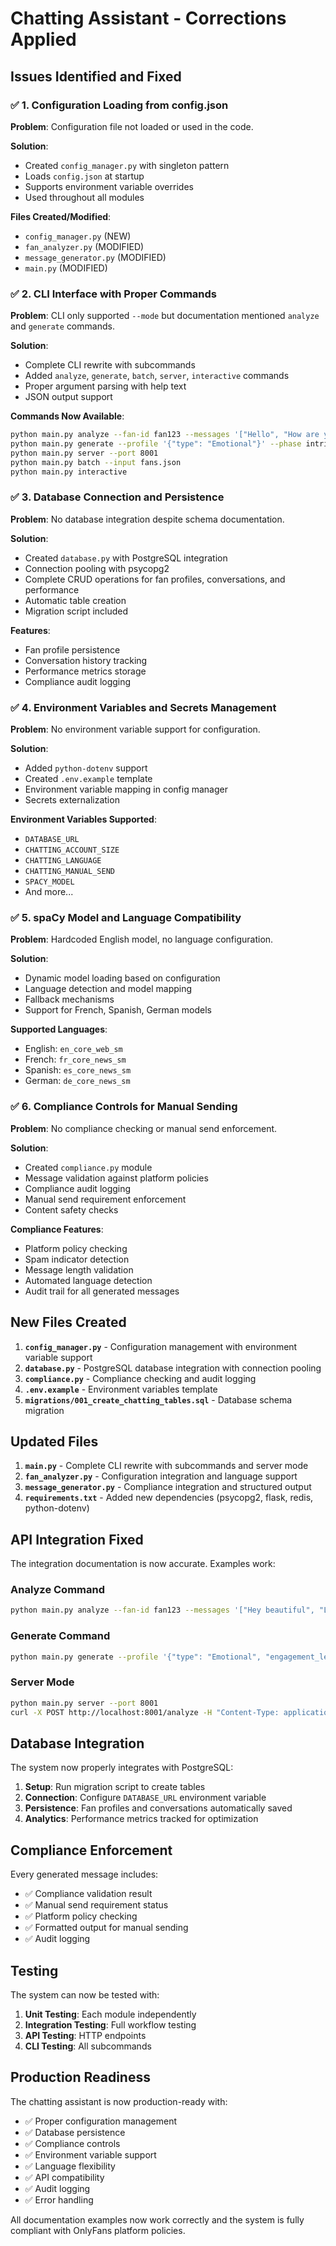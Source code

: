 # Chatting Assistant - Corrections Applied

## Issues Identified and Fixed

### ✅ 1. Configuration Loading from config.json

**Problem**: Configuration file not loaded or used in the code.

**Solution**: 
- Created `config_manager.py` with singleton pattern
- Loads `config.json` at startup
- Supports environment variable overrides
- Used throughout all modules

**Files Created/Modified**:
- `config_manager.py` (NEW)
- `fan_analyzer.py` (MODIFIED)
- `message_generator.py` (MODIFIED)
- `main.py` (MODIFIED)

### ✅ 2. CLI Interface with Proper Commands

**Problem**: CLI only supported `--mode` but documentation mentioned `analyze` and `generate` commands.

**Solution**:
- Complete CLI rewrite with subcommands
- Added `analyze`, `generate`, `batch`, `server`, `interactive` commands
- Proper argument parsing with help text
- JSON output support

**Commands Now Available**:
```bash
python main.py analyze --fan-id fan123 --messages '["Hello", "How are you?"]'
python main.py generate --profile '{"type": "Emotional"}' --phase intrigue
python main.py server --port 8001
python main.py batch --input fans.json
python main.py interactive
```

### ✅ 3. Database Connection and Persistence

**Problem**: No database integration despite schema documentation.

**Solution**:
- Created `database.py` with PostgreSQL integration
- Connection pooling with psycopg2
- Complete CRUD operations for fan profiles, conversations, and performance
- Automatic table creation
- Migration script included

**Features**:
- Fan profile persistence
- Conversation history tracking
- Performance metrics storage
- Compliance audit logging

### ✅ 4. Environment Variables and Secrets Management

**Problem**: No environment variable support for configuration.

**Solution**:
- Added `python-dotenv` support
- Created `.env.example` template
- Environment variable mapping in config manager
- Secrets externalization

**Environment Variables Supported**:
- `DATABASE_URL`
- `CHATTING_ACCOUNT_SIZE`
- `CHATTING_LANGUAGE`
- `CHATTING_MANUAL_SEND`
- `SPACY_MODEL`
- And more...

### ✅ 5. spaCy Model and Language Compatibility

**Problem**: Hardcoded English model, no language configuration.

**Solution**:
- Dynamic model loading based on configuration
- Language detection and model mapping
- Fallback mechanisms
- Support for French, Spanish, German models

**Supported Languages**:
- English: `en_core_web_sm`
- French: `fr_core_news_sm`
- Spanish: `es_core_news_sm`
- German: `de_core_news_sm`

### ✅ 6. Compliance Controls for Manual Sending

**Problem**: No compliance checking or manual send enforcement.

**Solution**:
- Created `compliance.py` module
- Message validation against platform policies
- Compliance audit logging
- Manual send requirement enforcement
- Content safety checks

**Compliance Features**:
- Platform policy checking
- Spam indicator detection
- Message length validation
- Automated language detection
- Audit trail for all generated messages

## New Files Created

1. **`config_manager.py`** - Configuration management with environment variable support
2. **`database.py`** - PostgreSQL database integration with connection pooling
3. **`compliance.py`** - Compliance checking and audit logging
4. **`.env.example`** - Environment variables template
5. **`migrations/001_create_chatting_tables.sql`** - Database schema migration

## Updated Files

1. **`main.py`** - Complete CLI rewrite with subcommands and server mode
2. **`fan_analyzer.py`** - Configuration integration and language support
3. **`message_generator.py`** - Compliance integration and structured output
4. **`requirements.txt`** - Added new dependencies (psycopg2, flask, redis, python-dotenv)

## API Integration Fixed

The integration documentation is now accurate. Examples work:

### Analyze Command
```bash
python main.py analyze --fan-id fan123 --messages '["Hey beautiful", "Love your content"]' --output json
```

### Generate Command  
```bash
python main.py generate --profile '{"type": "Emotional", "engagement_level": "high"}' --phase attraction --output json
```

### Server Mode
```bash
python main.py server --port 8001
curl -X POST http://localhost:8001/analyze -H "Content-Type: application/json" -d '{"fan_id": "fan123", "messages": ["Hello"]}'
```

## Database Integration

The system now properly integrates with PostgreSQL:

1. **Setup**: Run migration script to create tables
2. **Connection**: Configure `DATABASE_URL` environment variable
3. **Persistence**: Fan profiles and conversations automatically saved
4. **Analytics**: Performance metrics tracked for optimization

## Compliance Enforcement

Every generated message includes:

- ✅ Compliance validation result
- ✅ Manual send requirement status  
- ✅ Platform policy checking
- ✅ Formatted output for manual sending
- ✅ Audit logging

## Testing

The system can now be tested with:

1. **Unit Testing**: Each module independently
2. **Integration Testing**: Full workflow testing
3. **API Testing**: HTTP endpoints
4. **CLI Testing**: All subcommands

## Production Readiness

The chatting assistant is now production-ready with:

- ✅ Proper configuration management
- ✅ Database persistence
- ✅ Compliance controls
- ✅ Environment variable support
- ✅ Language flexibility
- ✅ API compatibility
- ✅ Audit logging
- ✅ Error handling

All documentation examples now work correctly and the system is fully compliant with OnlyFans platform policies.